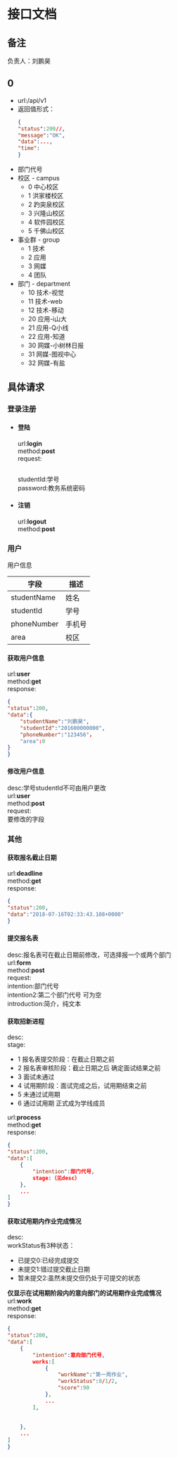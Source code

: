 # 接口文档
## 备注
负责人：刘鹏昊

## 0
* url:/api/v1
* 返回值形式：
  ```json
  {
  "status":200//,
  "message":"OK",
  "data":...,
  "time":
  }
  ```
* 部门代号
* 校区 - campus
  * 0 中心校区
  * 1 洪家楼校区
  * 2 趵突泉校区
  * 3 兴隆山校区
  * 4 软件园校区
  * 5 千佛山校区
* 事业群 - group
  * 1 技术
  * 2 应用
  * 3 网媒
  * 4 团队
* 部门 - department
  * 10 技术-视觉
  * 11 技术-web
  * 12 技术-移动
  * 20 应用-i山大
  * 21 应用-Q小线
  * 22 应用-知道
  * 30 网媒-小树林日报
  * 31 网媒-图视中心
  * 32 网媒-有盐

## 具体请求

### 登录注册
* #### 登陆
  url:**login**  
  method:**post**  
  request:   
  ```
  ```
  studentId:学号  
  password:教务系统密码
 
* #### 注销
  url:**logout**  
  method:**post** 

### 用户
用户信息  

| 字段 | 描述 |
| ------ | ------ |
| studentName | 姓名 |
| studentId | 学号 |
| phoneNumber | 手机号 |
| area | 校区 |

#### 获取用户信息
url:**user**  
method:**get**  
response:  
```json
{
"status":200,
"data":{
    "studentName":"刘鹏昊",
    "studentId":"201600000000",
    "phoneNumber":"123456"，
    "area":0
}
} 
```

#### 修改用户信息
desc:学号studentId不可由用户更改  
url:**user**  
method:**post**  
request:  
要修改的字段

### 其他

#### 获取报名截止日期
url:**deadline**  
method:**get**  
response:  
```json
{
"status":200,
"data":"2018-07-16T02:33:43.108+0000"
}
```

#### 提交报名表
desc:报名表可在截止日期前修改，可选择报一个或两个部门  
url:**form**  
method:**post**  
request:  
intention:部门代号  
intention2:第二个部门代号 可为空  
introduction:简介，纯文本

#### 获取招新进程
desc:  
stage:  
* 1 报名表提交阶段：在截止日期之前 
* 2 报名表审核阶段：截止日期之后 确定面试结果之前
* 3 面试未通过
* 4 试用期阶段：面试完成之后，试用期结束之前
* 5 未通过试用期
* 6 通过试用期 正式成为学线成员  

url:**process**  
method:**get**  
response:  
 ```json
 {
 "status":200,
 "data":[
     {
         "intention":部门代号,
         stage:（见desc）
     },
     ...
 ]
 }
 ``` 


#### 获取试用期内作业完成情况
desc:  
workStatus有3种状态：  
* 已提交0:已经完成提交
* 未提交1:错过提交截止日期
* 暂未提交2:虽然未提交但仍处于可提交的状态  

**仅显示在试用期阶段内的意向部门的试用期作业完成情况**  
url:**work**  
method:**get**  
response:  
```json
{
"status":200,
"data":[
    {
        "intention":意向部门代号,
        works:[
            {
                "workName":"第一周作业",
                "workStatus":0/1/2,
                "score":90
            },
            ...
        ],
        
        
    },
    ...
]
}
```
